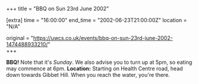 +++
title = "BBQ on Sun 23rd June 2002"

[extra]
time = "16:00:00"
end_time = "2002-06-23T21:00:00Z"
location = "N/A"

original = "https://uwcs.co.uk/events/bbq-on-sun-23rd-june-2002-1474488933210/"    
+++

**BBQ\!** Note that it's *Sunday*. We also advise you to turn up at 5pm, so eating may commence at 6pm. **Location:** Starting on Health Centre road, head down towards Gibbet Hill. When you reach the water, you're there.

